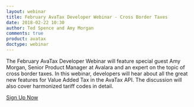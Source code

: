 ```yaml
---
layout: webinar
title: February AvaTax Developer Webinar - Cross Border Taxes
date: 2018-02-22 10:30
author: Ted Spence and Amy Morgan
comments: true
product: avatax
doctype: webinar
---
```


The February AvaTax Developer Webinar will feature special guest Amy Morgan, Senior Product Manager at Avalara and an expert on the topic of cross border taxes. In this webinar, developers will hear about all the great new features for Value Added Tax in the AvaTax API. The discussion will also cover harmonized tariff codes in detail.

<p class="btn-callout"><a href="https://attendee.gotowebinar.com/register/2814720468465177091" role="button">Sign Up Now</a></p>
